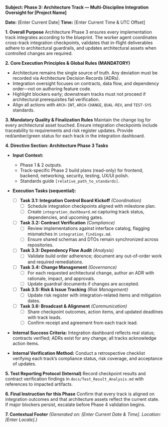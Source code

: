 **Subject: Phase 3: Architecture Track — Multi-Discipline Integration Oversight for [Project Name]**

**Date:** [Enter Current Date]
**Time:** [Enter Current Time & UTC Offset]

**1. Overall Purpose**
Architecture Phase 3 ensures every implementation track integrates according to the blueprint. The worker agent coordinates cross-track integration checkpoints, validates that in-flight deliverables adhere to architectural guardrails, and updates architectural assets when controlled changes are required.

**2. Core Execution Principles & Global Rules (MANDATORY)**
* Architecture remains the single source of truth. Any deviation must be recorded via Architecture Decision Records (ADRs).
* Integration oversight focuses on contracts, data flow, and dependency order—not on authoring feature code.
* Highlight blockers early; downstream tracks must not proceed if architectural prerequisites fail verification.
* Align all actions with `ARCH-INT`, `ARCH-CHANGE`, `QUAL-REV`, and `TEST-SYS` standards.

**3. Mandatory Quality & Finalization Rules**
Maintain the change log for every architectural asset touched. Ensure integration checkpoints include traceability to requirements and risk register updates. Provide red/amber/green status for each track in the integration dashboard.

**4. Directive Section: Architecture Phase 3 Tasks**
* **Input Context:**
    * Phase 1 & 2 outputs.
    * Track-specific Phase 2 build plans (read-only) for frontend, backend, networking, security, testing, UX/UI polish.
    * Standards guide `[relative_path_to_standards]`.

* **Execution Tasks (sequential):**
    - [ ] **Task 3.1: Integration Control Board Kickoff** *(Coordination)*
        - [ ] Schedule integration checkpoints aligned with milestone plan.
        - [ ] Create `integration_dashboard.md` capturing track status, dependencies, and upcoming gates.
    - [ ] **Task 3.2: Contract Verification** *(Compliance)*
        - [ ] Review implementations against interface catalog, flagging mismatches in `integration_findings.md`.
        - [ ] Ensure shared schemas and DTOs remain synchronized across repositories.
    - [ ] **Task 3.3: Dependency Flow Audit** *(Analysis)*
        - [ ] Validate build order adherence; document any out-of-order work and required remediations.
    - [ ] **Task 3.4: Change Management** *(Governance)*
        - [ ] For each requested architectural change, author an ADR with rationale, impact, and approvals.
        - [ ] Update guardrail documents if changes are accepted.
    - [ ] **Task 3.5: Risk & Issue Tracking** *(Risk Management)*
        - [ ] Update risk register with integration-related items and mitigation dates.
    - [ ] **Task 3.6: Broadcast & Alignment** *(Communication)*
        - [ ] Share checkpoint outcomes, action items, and updated deadlines with track leads.
        - [ ] Confirm receipt and agreement from each track lead.

* **Internal Success Criteria:** Integration dashboard reflects real status; contracts verified; ADRs exist for any change; all tracks acknowledge action items.
* **Internal Verification Method:** Conduct a retrospective checklist verifying each track’s compliance status, risk coverage, and acceptance of updates.

**5. Test Reporting Protocol (Internal)**
Record checkpoint results and contract verification findings in `docs/Test_Result_Analysis.md` with references to impacted artifacts.

**6. Final Instruction for this Phase**
Confirm that every track is aligned on integration outcomes and that architecture assets reflect the current state. If major blockers persist, escalate before Phase 4 validation begins.

**7. Contextual Footer**
*(Generated on: [Enter Current Date & Time]. Location: [Enter Locale].)*
